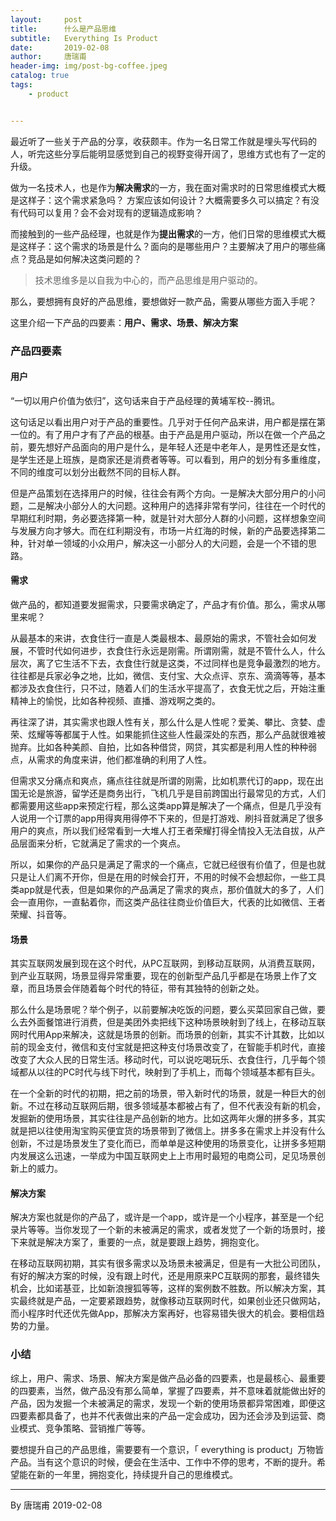 ```yaml
---
layout:     post
title:      什么是产品思维
subtitle:   Everything Is Product
date:       2019-02-08
author:     唐瑞甫
header-img: img/post-bg-coffee.jpeg
catalog: true
tags: 
    - product


---  
```


最近听了一些关于产品的分享，收获颇丰。作为一名日常工作就是埋头写代码的人，听完这些分享后能明显感觉到自己的视野变得开阔了，思维方式也有了一定的升级。  
  
做为一名技术人，也是作为**解决需求**的一方，我在面对需求时的日常思维模式大概是这样子：这个需求紧急吗？
方案应该如何设计？大概需要多久可以搞定？有没有代码可以复用？会不会对现有的逻辑造成影响？  
  
而接触到的一些产品经理，也就是作为**提出需求**的一方，他们日常的思维模式大概是这样子：这个需求的场景是什么？面向的是哪些用户？主要解决了用户的哪些痛点？竞品是如何解决这类问题的？  
  
  
> 技术思维多是以自我为中心的，而产品思维是用户驱动的。    
  
  
那么，要想拥有良好的产品思维，要想做好一款产品，需要从哪些方面入手呢？  
  
这里介绍一下产品的四要素：**用户、需求、场景、解决方案**  
  
### 产品四要素
  
#### 用户
“一切以用户价值为依归”，这句话来自于产品经理的黄埔军校--腾讯。  
  
这句话足以看出用户对于产品的重要性。几乎对于任何产品来讲，用户都是摆在第一位的。有了用户才有了产品的根基。由于产品是用户驱动，所以在做一个产品之前，要先想好产品面向的用户是什么，是年轻人还是中老年人，是男性还是女性，是学生还是上班族，是商家还是消费者等等。可以看到，用户的划分有多重维度，不同的维度可以划分出截然不同的目标人群。  

  
但是产品策划在选择用户的时候，往往会有两个方向。一是解决大部分用户的小问题，二是解决小部分人的大问题。这种用户的选择非常有学问，往往在一个时代的早期红利时期，务必要选择第一种，就是针对大部分人群的小问题，这样想象空间与发展方向才够大。而在红利期没有，市场一片红海的时候，新的产品要选择第二种，针对单一领域的小众用户，解决这一小部分人的大问题，会是一个不错的思路。


#### 需求

做产品的，都知道要发掘需求，只要需求确定了，产品才有价值。那么，需求从哪里来呢？  
  
从最基本的来讲，衣食住行一直是人类最根本、最原始的需求，不管社会如何发展，不管时代如何进步，衣食住行永远是刚需。所谓刚需，就是不管什么人，什么层次，离了它生活不下去，衣食住行就是这类，不过同样也是竞争最激烈的地方。往往都是兵家必争之地，比如，微信、支付宝、大众点评、京东、滴滴等等，基本都涉及衣食住行，只不过，随着人们的生活水平提高了，衣食无忧之后，开始注重精神上的愉悦，比如各种视频、直播、游戏啊之类的。
  
再往深了讲，其实需求也跟人性有关，那么什么是人性呢？爱美、攀比、贪婪、虚荣、炫耀等等都属于人性。如果能抓住这些人性最深处的东西，那么产品就很难被抛弃。比如各种美颜、自拍，比如各种借贷，网贷，其实都是利用人性的种种弱点，从需求的角度来讲，他们都准确的利用了人性。  
  
但需求又分痛点和爽点，痛点往往就是所谓的刚需，比如机票代订的app，现在出国无论是旅游，留学还是商务出行，飞机几乎是目前跨国出行最常见的方式，人们都需要用这些app来预定行程，那么这类app算是解决了一个痛点，但是几乎没有人说用一个订票的app用得爽用得停不下来的，但是打游戏、刷抖音就满足了很多用户的爽点，所以我们经常看到一大堆人打王者荣耀打得全情投入无法自拔，从产品层面来分析，它就满足了需求的一个爽点。  
  
所以，如果你的产品只是满足了需求的一个痛点，它就已经很有价值了，但是也就只是让人们离不开你，但是在用的时候会打开，不用的时候不会想起你，一些工具类app就是代表，但是如果你的产品满足了需求的爽点，那价值就大的多了，人们会一直用你，一直黏着你，而这类产品往往商业价值巨大，代表的比如微信、王者荣耀、抖音等。  
  
    
#### 场景

其实互联网发展到现在这个时代，从PC互联网，到移动互联网，从消费互联网，到产业互联网，场景显得异常重要，现在的创新型产品几乎都是在场景上作了文章，而且场景会伴随着每个时代的特征，带有其独特的创新之处。  
  
那么什么是场景呢？举个例子，以前要解决吃饭的问题，要么买菜回家自己做，要么去外面餐馆进行消费，但是美团外卖把线下这种场景映射到了线上，在移动互联网时代用App来解决，这就是场景的创新。而场景的创新，其实不计其数，比如以前的现金支付，微信和支付宝就是把这种支付场景改变了，在智能手机时代，直接改变了大众人民的日常生活。移动时代，可以说吃喝玩乐、衣食住行，几乎每个领域都从以往的PC时代与线下时代，映射到了手机上，而每个领域基本都有巨头。    
  
在一个全新的时代的初期，把之前的场景，带入新时代的场景，就是一种巨大的创新。不过在移动互联网后期，很多领域基本都被占有了，但不代表没有新的机会，发掘新的使用场景，其实往往是产品创新的地方。比如这两年火爆的拼多多，其实就是把以往使用淘宝购买便宜货的场景带到了微信上。拼多多在需求上并没有什么创新，不过是场景发生了变化而已，而单单是这种使用的场景变化，让拼多多短期内发展这么迅速，一举成为中国互联网史上上市用时最短的电商公司，足见场景创新上的威力。


#### 解决方案
  
解决方案也就是你的产品了，或许是一个app，或许是一个小程序，甚至是一个纪录片等等。当你发现了一个新的未被满足的需求，或者发觉了一个新的场景时，接下来就是解决方案了，重要的一点，就是要跟上趋势，拥抱变化。   
  
在移动互联网初期，其实有很多需求以及场景未被满足，但是有一大批公司团队，有好的解决方案的时候，没有跟上时代，还是用原来PC互联网的那套，最终错失机会，比如诺基亚，比如新浪搜狐等等，这样的案例数不胜数。所以解决方案，其实最终就是产品，一定要紧跟趋势，就像移动互联网时代，如果创业还只做网站，而小程序时代还优先做App，那解决方案再好，也容易错失很大的机会。要相信趋势的力量。  



### 小结  
  
综上，用户、需求、场景、解决方案是做产品必备的四要素，也是最核心、最重要的四要素，当然，做产品没有那么简单，掌握了四要素，并不意味着就能做出好的产品，因为发掘一个未被满足的需求，发现一个新的使用场景都异常困难，即便这四要素都具备了，也并不代表做出来的产品一定会成功，因为还会涉及到运营、商业模式、竞争策略、营销推广等等。  
  
要想提升自己的产品思维，需要要有一个意识，「 everything is  product」万物皆产品。当有这个意识的时候，便会在生活中、工作中不停的思考，不断的提升。希望能在新的一年里，拥抱变化，持续提升自己的思维模式。

  
  


---
  By 唐瑞甫
  2019-02-08

